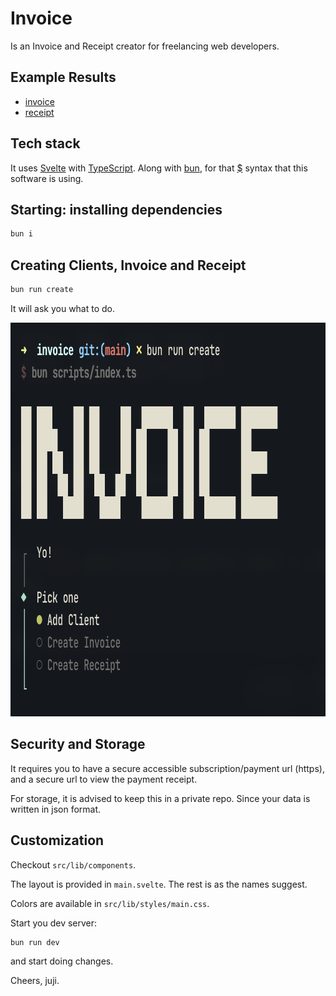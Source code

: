 # Invoice

Is an Invoice and Receipt creator for freelancing web developers.

## Example Results

- [invoice](https://github.com/juji/invoice/blob/main/static/asdf-inv-2025.01.06-1.pdf)
- [receipt](https://github.com/juji/invoice/blob/main/static/asdf-receipt-2025.01.07-1.pdf)

## Tech stack

It uses [Svelte](https://svelte.dev/) with [TypeScript](https://www.typescriptlang.org/).
Along with [bun](https://bun.sh/), for that [$](https://bun.sh/guides/runtime/shell) syntax that this software is using.

## Starting: installing dependencies

```zsh
bun i
```

## Creating Clients, Invoice and Receipt

```zsh
bun run create
```

It will ask you what to do.

<p align="center">
  <img width="842" height="630" src="https://raw.githubusercontent.com/juji/invoice/refs/heads/main/static/screenshot.png">
</p>

## Security and Storage

It requires you to have a secure accessible subscription/payment url (https), and a secure url to view the payment receipt.

For storage, it is advised to keep this in a private repo. Since your data is written in json format.

## Customization

Checkout `src/lib/components`.

The layout is provided in `main.svelte`. The rest is as the names suggest.

Colors are available in `src/lib/styles/main.css`.

Start you dev server:

```zsh
bun run dev
```
and start doing changes.

Cheers, juji.
